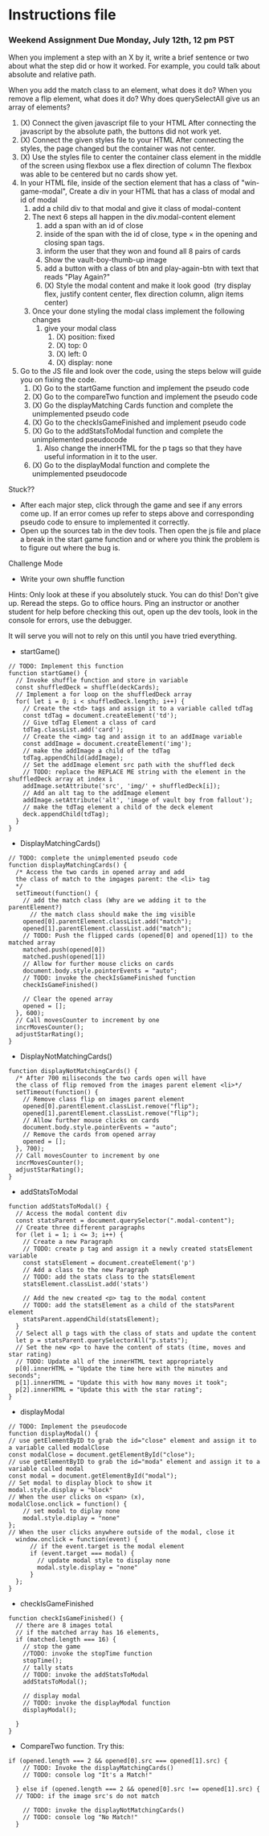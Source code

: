 # Instructions file

### Weekend Assignment Due Monday, July 12th, 12 pm PST

When you implement a step with an X by it, write a brief sentence or two about what the step did or how it worked. For example, you could talk about absolute and relative path.

When you add the match class to an element, what does it do?
When you remove a flip element, what does it do?
Why does querySelectAll give us an array of elements?




1. (X) Connect the given javascript file to your HTML 
After connecting the javascript by the absolute path, the buttons did not work yet.
2. (X) Connect the given styles file to your HTML
After connecting the styles, the page changed but the container was not center.
3. (X) Use the styles file to center the container class element in the middle of the screen using flexbox use a flex direction of column
The flexbox was able to be centered but no cards show yet.
4.  In your HTML file, inside of the section element that has a class of "win-game-modal", Create a div in your HTML that has a class of modal and id of modal
	1. add a child div to that modal and give it class of modal-content
	2. The next 6 steps all happen in the div.modal-content element
		1. add a span with an id of close
		2. inside of the span with the id of close, type &times; in the opening and closing span tags.
		3.  inform the user that they won and found all 8 pairs of cards
		4. Show the vault-boy-thumb-up image
		5. add a button with a class of btn and play-again-btn with text that reads "Play Again?"
		6. (X) Style the modal content and make it look good  (try display flex, justify content center, flex direction column, align items center)
	3. Once your done styling the modal class implement the following changes
		1. give your modal class
			1. (X) position: fixed
			2. (X) top: 0
			3. (X) left: 0
			4. (X) display: none
5. Go to the JS file and look over the code, using the steps below will guide you on fixing the code.
	1. (X) Go to the startGame function and implement the pseudo code
	2. (X) Go to the compareTwo function and implement the pseudo code
	3. (X) Go the displayMatching Cards function and complete the unimplemented pseudo code
	4. (X) Go to the checkIsGameFinished and implement pseudo code
	5. (X) Go to the addStatsToModal function and complete the unimplemented pseudocode
		1. Also change the innerHTML for the p tags so that they have useful information in it to the user.
	6. (X) Go to the displayModal function and complete the unimplemented pseudocode

Stuck??
- After each major step, click through the game and see if any errors come up. If an error comes up refer to steps above and corresponding pseudo code to ensure to implemented it correctly.
- Open up the sources tab in the dev tools. Then open the js file and place a break in the start game function and or where you think the problem is to figure out where the bug is.


Challenge Mode
- Write your own shuffle function


Hints: Only look at these if you absolutely stuck. You can do this! Don't give up. Reread the steps. Go to office hours. Ping an instructor or another student for help before checking this out, open up the dev tools, look in the console for errors, use the debugger. 

It will serve you will not to rely on this until you have tried everything.
- startGame()
```
// TODO: Implement this function
function startGame() {
  // Invoke shuffle function and store in variable
  const shuffledDeck = shuffle(deckCards);
  // Implement a for loop on the shuffledDeck array
  for( let i = 0; i < shuffledDeck.length; i++) {
    // Create the <td> tags and assign it to a variable called tdTag
    const tdTag = document.createElement('td');
    // Give tdTag Element a class of card
    tdTag.classList.add('card');
    // Create the <img> tag and assign it to an addImage variable
    const addImage = document.createElement('img');
    // make the addImage a child of the tdTag
    tdTag.appendChild(addImage);
    // Set the addImage element src path with the shuffled deck
    // TODO: replace the REPLACE ME string with the element in the shuffledDeck array at index i
    addImage.setAttribute('src', 'img/' + shuffledDeck[i]);
    // Add an alt tag to the addImage element
    addImage.setAttribute('alt', 'image of vault boy from fallout');
    // make the tdTag element a child of the deck element
    deck.appendChild(tdTag);
  }
}
```
- DisplayMatchingCards()
```
// TODO: complete the unimplemented pseudo code
function displayMatchingCards() {
  /* Access the two cards in opened array and add
  the class of match to the imgages parent: the <li> tag
  */
  setTimeout(function() {
    // add the match class (Why are we adding it to the parentElement?)
      // the match class should make the img visible
    opened[0].parentElement.classList.add("match");
    opened[1].parentElement.classList.add("match");
    // TODO: Push the flipped cards (opened[0] and opened[1]) to the matched array
    matched.push(opened[0])
    matched.push(opened[1])
    // Allow for further mouse clicks on cards
    document.body.style.pointerEvents = "auto";
    // TODO: invoke the checkIsGameFinished function
    checkIsGameFinished()
   
    // Clear the opened array
    opened = [];
  }, 600);
  // Call movesCounter to increment by one
  incrMovesCounter();
  adjustStarRating();
}
```
- DisplayNotMatchingCards()
```
function displayNotMatchingCards() {
  /* After 700 miliseconds the two cards open will have
  the class of flip removed from the images parent element <li>*/
  setTimeout(function() {
    // Remove class flip on images parent element
    opened[0].parentElement.classList.remove("flip");
    opened[1].parentElement.classList.remove("flip");
    // Allow further mouse clicks on cards
    document.body.style.pointerEvents = "auto";
    // Remove the cards from opened array
    opened = [];
  }, 700);
  // Call movesCounter to increment by one
  incrMovesCounter();
  adjustStarRating();
}
```
- addStatsToModal
```
function addStatsToModal() {
  // Access the modal content div
  const statsParent = document.querySelector(".modal-content");
  // Create three different paragraphs
  for (let i = 1; i <= 3; i++) {
    // Create a new Paragraph
    // TODO: create p tag and assign it a newly created statsElement variable
    const statsElement = document.createElement('p')
    // Add a class to the new Paragraph
    // TODO: add the stats class to the statsElement
    statsElement.classList.add('stats')
    
    // Add the new created <p> tag to the modal content
    // TODO: add the statsElement as a child of the statsParent element
    statsParent.appendChild(statsElement);
  }
  // Select all p tags with the class of stats and update the content
  let p = statsParent.querySelectorAll("p.stats");
  // Set the new <p> to have the content of stats (time, moves and star rating)
  // TODO: Update all of the innerHTML text appropriately
  p[0].innerHTML = "Update the time here with the minutes and seconds";
  p[1].innerHTML = "Update this with how many moves it took";
  p[2].innerHTML = "Update this with the star rating";
}
```
- displayModal
```
// TODO: Implement the pseudocode
function displayModal() {
// use getElementByID to grab the id="close" element and assign it to a variable called modalClose
const modalClose = document.getElementById("close");
// use getElementByID to grab the id="moda" element and assign it to a variable called modal
const modal = document.getElementById("modal");
// Set modal to display block to show it
modal.style.display = "block"
// When the user clicks on <span> (x), 
modalClose.onclick = function() {
    // set modal to diplay none
    modal.style.diplay = "none"
};
// When the user clicks anywhere outside of the modal, close it
  window.onclick = function(event) {
      // if the event.target is the modal element
      if (event.target === modal) {
        // update modal style to display none
        modal.style.display = "none"
      }
  };
}
```
- checkIsGameFinished
```
function checkIsGameFinished() {
  // there are 8 images total
  // if the matched array has 16 elements,
  if (matched.length === 16) {
    // stop the game
    //TODO: invoke the stopTime function
    stopTime();
    // tally stats
    // TODO: invoke the addStatsToModal
    addStatsToModal();
    
    // display modal
    // TODO: invoke the displayModal function
    displayModal();
    
  }
}
```
- CompareTwo function. Try this:
```
if (opened.length === 2 && opened[0].src === opened[1].src) {
    // TODO: Invoke the displayMatchingCards()
    // TODO: console log "It's a Match!"  
    
  } else if (opened.length === 2 && opened[0].src !== opened[1].src) {
  // TODO: if the image src's do not match
  
    // TODO: invoke the displayNotMatchingCards()
    // TODO: console log "No Match!"
  }
```
